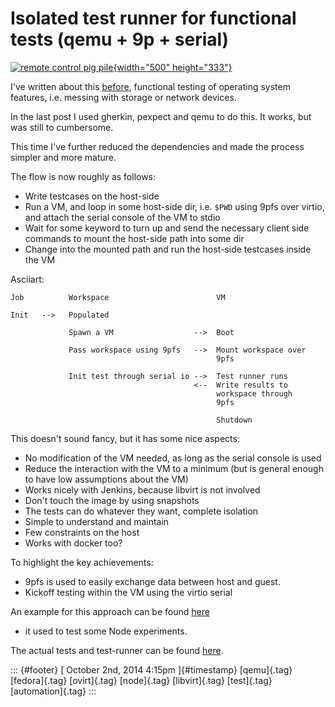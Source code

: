 Isolated test runner for functional tests (qemu + 9p + serial)
==============================================================

[![remote control pig
pile](https://farm1.staticflickr.com/44/136216456_40df1bd6e1.jpg){width="500"
height="333"}](https://www.flickr.com/photos/redjar/136216456 "remote control pig pile by redjar, on Flickr")

I've written about this
[before](http://dummdida.tumblr.com/post/86583072660/automatic-testing-of-a-fedora-cloud-image-with-gherkin),
functional testing of operating system features, i.e. messing with
storage or network devices.

In the last post I used gherkin, pexpect and qemu to do this. It works,
but was still to cumbersome.

This time I've further reduced the dependencies and made the process
simpler and more mature.

The flow is now roughly as follows:

-   Write testcases on the host-side
-   Run a VM, and loop in some host-side dir, i.e. `$PWD` using 9pfs
    over virtio, and attach the serial console of the VM to stdio
-   Wait for some keyword to turn up and send the necessary client side
    commands to mount the host-side path into some dir
-   Change into the mounted path and run the host-side testcases inside
    the VM

Asciiart:

    Job          Workspace                        VM

    Init   -->   Populated

                 Spawn a VM                  -->  Boot

                 Pass workspace using 9pfs   -->  Mount workspace over
                                                  9pfs

                 Init test through serial io -->  Test runner runs
                                             <--  Write results to
                                                  workspace through
                                                  9pfs

                                                  Shutdown

This doesn't sound fancy, but it has some nice aspects:

-   No modification of the VM needed, as long as the serial console is
    used
-   Reduce the interaction with the VM to a minimum (but is general
    enough to have low assumptions about the VM)
-   Works nicely with Jenkins, because libvirt is not involved
-   Don't touch the image by using snapshots
-   The tests can do whatever they want, complete isolation
-   Simple to understand and maintain
-   Few constraints on the host
-   Works with docker too?

To highlight the key achievements:

-   9pfs is used to easily exchange data between host and guest.
-   Kickoff testing within the VM using the virtio serial

An example for this approach can be found
[here](http://jenkins.ovirt.org/job/fabiand_ovirt-node-tng_image_check_functional/)
- it used to test some Node experiments.

The actual tests and test-runner can be found
[here](https://github.com/fabiand/imgbased/tree/master/tests/runtime).

::: {#footer}
[ October 2nd, 2014 4:15pm ]{#timestamp} [qemu]{.tag} [fedora]{.tag}
[ovirt]{.tag} [node]{.tag} [libvirt]{.tag} [test]{.tag}
[automation]{.tag}
:::
